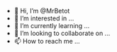 - 👋 Hi, I’m @MrBetot
- 👀 I’m interested in ...
- 🌱 I’m currently learning ...
- 💞️ I’m looking to collaborate on ...
- 📫 How to reach me ...

<!---
MrBetot/MrBetot is a ✨ special ✨ repository because its `README.md` (this file) appears on your GitHub profile.
You can click the Preview link to take a look at your changes.
--->
